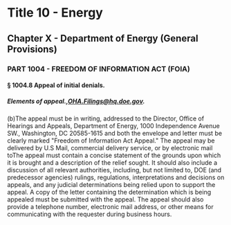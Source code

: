 
# Title 10 - Energy
## Chapter X - Department of Energy (General Provisions)
### PART 1004 - FREEDOM OF INFORMATION ACT (FOIA)
#### § 1004.8 Appeal of initial denials.
##### Elements of appeal.,OHA.Filings@hq.doe.gov.

(b)The appeal must be in writing, addressed to the Director, Office of Hearings and Appeals, Department of Energy, 1000 Independence Avenue SW., Washington, DC 20585-1615 and both the envelope and letter must be clearly marked "Freedom of Information Act Appeal." The appeal may be delivered by U.S Mail, commercial delivery service, or by electronic mail toThe appeal must contain a concise statement of the grounds upon which it is brought and a description of the relief sought. It should also include a discussion of all relevant authorities, including, but not limited to, DOE (and predecessor agencies) rulings, regulations, interpretations and decisions on appeals, and any judicial determinations being relied upon to support the appeal. A copy of the letter containing the determination which is being appealed must be submitted with the appeal. The appeal should also provide a telephone number, electronic mail address, or other means for communicating with the requester during business hours.
